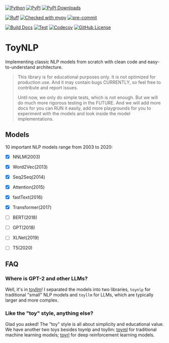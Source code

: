 

[![Python](https://img.shields.io/pypi/pyversions/toynlp.svg?color=%2334D058)](https://pypi.org/project/toynlp/)
[![PyPI](https://img.shields.io/pypi/v/toynlp?color=%2334D058&label=pypi%20package)](https://pypi.org/project/toynlp/)
[![PyPI Downloads](https://static.pepy.tech/badge/toynlp)](https://pepy.tech/projects/toynlp)

[![Ruff](https://img.shields.io/endpoint?url=https://raw.githubusercontent.com/astral-sh/ruff/main/assets/badge/v2.json)](https://github.com/astral-sh/ruff)
[![Checked with mypy](https://www.mypy-lang.org/static/mypy_badge.svg)](https://mypy-lang.org/)
[![pre-commit](https://img.shields.io/badge/pre--commit-enabled-brightgreen?logo=pre-commit)](https://github.com/pre-commit/pre-commit)

[![Build Docs](https://github.com/ai-glimpse/toynlp/actions/workflows/build_docs.yaml/badge.svg)](https://github.com/ai-glimpse/toynlp/actions/workflows/build_docs.yaml)
[![Test](https://github.com/ai-glimpse/toynlp/actions/workflows/test.yaml/badge.svg)](https://github.com/ai-glimpse/toynlp/actions/workflows/test.yaml)
[![Codecov](https://codecov.io/gh/ai-glimpse/toynlp/branch/master/graph/badge.svg)](https://codecov.io/gh/ai-glimpse/toynlp)
[![GitHub License](https://img.shields.io/github/license/ai-glimpse/toynlp)](https://github.com/ai-glimpse/toynlp/blob/master/LICENSE)


# ToyNLP

Implementing classic NLP models from scratch with clean code and easy-to-understand architecture.

> This library is for educational purposes only. It is not optimized for production use.
> And it may contain bugs CURRENTLY, so feel free to contribute and report issues.
>
> Until now, we only do simple tests, which is not enough. But we will do much more rigorous testing in the FUTURE.
> And we will add more docs for you can RUN it easily, add more playgrounds for you to experiment with the models and look inside the model implementations.


## Models

10 important NLP models range from 2003 to 2020:

- [x] NNLM(2003)
- [x] Word2Vec(2013)
- [x] Seq2Seq(2014)
- [x] Attention(2015)
- [x] fastText(2016)
- [x] Transformer(2017)
- [ ] BERT(2018)
- [ ] GPT(2018)
- [ ] XLNet(2019)
- [ ] T5(2020)



## FAQ

### Where is GPT-2 and other LLMs?

Well, it's in [toyllm](https://github.com/ai-glimpse/toyllm)!
I separated the models into two libraries, `toynlp` for traditional "small" NLP models and `toyllm` for LLMs, which are typically larger and more complex.

### Like the "toy" style, anything else?

Glad you asked! The "toy" style is all about simplicity and educational value.
We have another two toys besides toynlp and toyllm: [toyml](https://github.com/ai-glimpse/toyml) for traditional machine learning models; [toyrl](https://github.com/ai-glimpse/toyrl) for deep reinforcement learning models.
